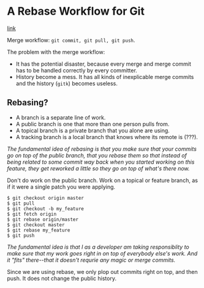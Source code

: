 # A Rebase Workflow for Git
[link](http://randyfay.com/content/rebase-workflow-git)

Merge workflow: `git commit, git pull, git push`.

The problem with the merge workflow:

- It has the potential disaster, because every merge and merge commit has to be handled correctly by every committer.
- History become a mess. It has all kinds of inexplicable merge commits and the history (`gitk`) becomes useless.

## Rebasing?

- A branch is a separate line of work.
- A public branch is one that more than one person pulls from.
- A topical branch is a private branch that you alone are using.
- A tracking branch is a local branch that knows where its remote is (???).

*The fundamental idea of rebasing is that you make sure that your commits go on top of the public branch, that you rebase them so that instead of being related to some commit way back when you started working on this feature, they get reworked a little so they go on top of what's there now.*

Don't do work on the public branch. Work on a topical or feature branch, as if it were a single patch you were applying.

    $ git checkout origin master
    $ git pull
    $ git checkout -b my_feature
    $ git fetch origin
    $ git rebase origin/master
    $ git checkout master
    $ git rebase my_feature
    $ git push

*The fundamental idea is that I as a developer am taking responsiblity to make sure that my work goes right in on top of everybody else's work. And it "fits" there--that it doesn't requrie any magic or merge commits.*

Since we are using rebase, we only plop out commits right on top, and then push. It does not change the public history.

